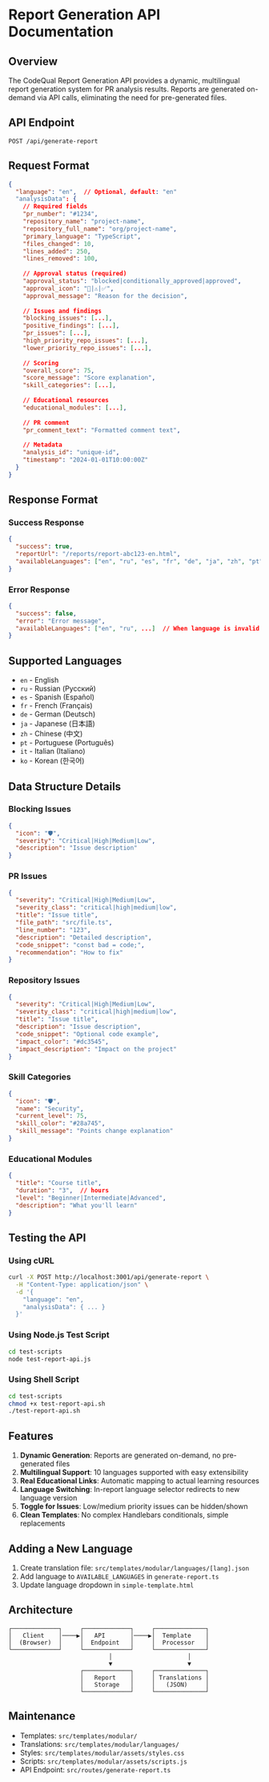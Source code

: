 # Report Generation API Documentation

## Overview

The CodeQual Report Generation API provides a dynamic, multilingual report generation system for PR analysis results. Reports are generated on-demand via API calls, eliminating the need for pre-generated files.

## API Endpoint

```
POST /api/generate-report
```

## Request Format

```json
{
  "language": "en",  // Optional, default: "en"
  "analysisData": {
    // Required fields
    "pr_number": "#1234",
    "repository_name": "project-name",
    "repository_full_name": "org/project-name",
    "primary_language": "TypeScript",
    "files_changed": 10,
    "lines_added": 250,
    "lines_removed": 100,
    
    // Approval status (required)
    "approval_status": "blocked|conditionally_approved|approved",
    "approval_icon": "🚫|⚠️|✅",
    "approval_message": "Reason for the decision",
    
    // Issues and findings
    "blocking_issues": [...],
    "positive_findings": [...],
    "pr_issues": [...],
    "high_priority_repo_issues": [...],
    "lower_priority_repo_issues": [...],
    
    // Scoring
    "overall_score": 75,
    "score_message": "Score explanation",
    "skill_categories": [...],
    
    // Educational resources
    "educational_modules": [...],
    
    // PR comment
    "pr_comment_text": "Formatted comment text",
    
    // Metadata
    "analysis_id": "unique-id",
    "timestamp": "2024-01-01T10:00:00Z"
  }
}
```

## Response Format

### Success Response
```json
{
  "success": true,
  "reportUrl": "/reports/report-abc123-en.html",
  "availableLanguages": ["en", "ru", "es", "fr", "de", "ja", "zh", "pt", "it", "ko"]
}
```

### Error Response
```json
{
  "success": false,
  "error": "Error message",
  "availableLanguages": ["en", "ru", ...]  // When language is invalid
}
```

## Supported Languages

- `en` - English
- `ru` - Russian (Русский)
- `es` - Spanish (Español)
- `fr` - French (Français)
- `de` - German (Deutsch)
- `ja` - Japanese (日本語)
- `zh` - Chinese (中文)
- `pt` - Portuguese (Português)
- `it` - Italian (Italiano)
- `ko` - Korean (한국어)

## Data Structure Details

### Blocking Issues
```json
{
  "icon": "🛡️",
  "severity": "Critical|High|Medium|Low",
  "description": "Issue description"
}
```

### PR Issues
```json
{
  "severity": "Critical|High|Medium|Low",
  "severity_class": "critical|high|medium|low",
  "title": "Issue title",
  "file_path": "src/file.ts",
  "line_number": "123",
  "description": "Detailed description",
  "code_snippet": "const bad = code;",
  "recommendation": "How to fix"
}
```

### Repository Issues
```json
{
  "severity": "Critical|High|Medium|Low",
  "severity_class": "critical|high|medium|low",
  "title": "Issue title",
  "description": "Issue description",
  "code_snippet": "Optional code example",
  "impact_color": "#dc3545",
  "impact_description": "Impact on the project"
}
```

### Skill Categories
```json
{
  "icon": "🛡️",
  "name": "Security",
  "current_level": 75,
  "skill_color": "#28a745",
  "skill_message": "Points change explanation"
}
```

### Educational Modules
```json
{
  "title": "Course title",
  "duration": "3",  // hours
  "level": "Beginner|Intermediate|Advanced",
  "description": "What you'll learn"
}
```

## Testing the API

### Using cURL
```bash
curl -X POST http://localhost:3001/api/generate-report \
  -H "Content-Type: application/json" \
  -d '{
    "language": "en",
    "analysisData": { ... }
  }'
```

### Using Node.js Test Script
```bash
cd test-scripts
node test-report-api.js
```

### Using Shell Script
```bash
cd test-scripts
chmod +x test-report-api.sh
./test-report-api.sh
```

## Features

1. **Dynamic Generation**: Reports are generated on-demand, no pre-generated files
2. **Multilingual Support**: 10 languages supported with easy extensibility
3. **Real Educational Links**: Automatic mapping to actual learning resources
4. **Language Switching**: In-report language selector redirects to new language version
5. **Toggle for Issues**: Low/medium priority issues can be hidden/shown
6. **Clean Templates**: No complex Handlebars conditionals, simple replacements

## Adding a New Language

1. Create translation file: `src/templates/modular/languages/[lang].json`
2. Add language to `AVAILABLE_LANGUAGES` in `generate-report.ts`
3. Update language dropdown in `simple-template.html`

## Architecture

```
┌─────────────┐     ┌─────────────┐     ┌──────────────┐
│   Client    │────▶│   API       │────▶│  Template    │
│  (Browser)  │     │  Endpoint   │     │  Processor   │
└─────────────┘     └─────────────┘     └──────────────┘
                            │                     │
                            ▼                     ▼
                    ┌─────────────┐     ┌──────────────┐
                    │   Report    │     │ Translations │
                    │   Storage   │     │   (JSON)     │
                    └─────────────┘     └──────────────┘
```

## Maintenance

- Templates: `src/templates/modular/`
- Translations: `src/templates/modular/languages/`
- Styles: `src/templates/modular/assets/styles.css`
- Scripts: `src/templates/modular/assets/scripts.js`
- API Endpoint: `src/routes/generate-report.ts`